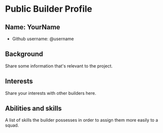 # Public Builder Profile

## Name: YourName

- Github username: @username

## Background

Share some information that's relevant to the project.

## Interests

Share your interests with other builders here.

## Abilities and skills

A list of skills the builder possesses in order to assign them more easily to a squad.
